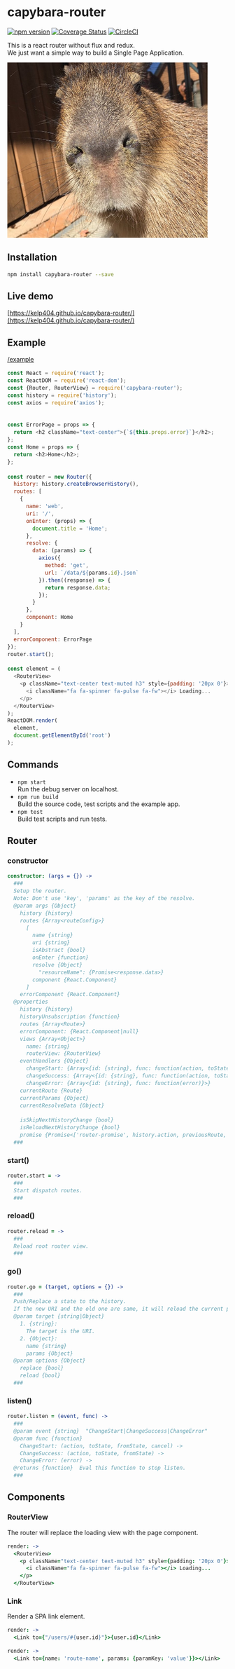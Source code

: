 # capybara-router
[![npm version](https://badge.fury.io/js/capybara-router.svg)](https://www.npmjs.com/package/capybara-router)
[![Coverage Status](https://coveralls.io/repos/github/kelp404/capybara-router/badge.svg)](https://coveralls.io/github/kelp404/capybara-router)
[![CircleCI](https://circleci.com/gh/kelp404/capybara-router.svg?style=svg)](https://circleci.com/gh/kelp404/capybara-router)
  
This is a react router without flux and redux.  
We just want a simple way to build a Single Page Application.

<img src="_capybara.jpg" height="400px"/>

## Installation
```bash
npm install capybara-router --save
```


## Live demo
[https://kelp404.github.io/capybara-router/](https://kelp404.github.io/capybara-router/)


## Example
[/example](/example)
```js
const React = require('react');
const ReactDOM = require('react-dom');
const {Router, RouterView} = require('capybara-router');
const history = require('history');
const axios = require('axios');


const ErrorPage = props => {
  return <h2 className="text-center">{`${this.props.error}`}</h2>;
};
const Home = props => {
  return <h2>Home</h2>;
};

const router = new Router({
  history: history.createBrowserHistory(),
  routes: [
    {
      name: 'web',
      uri: '/',
      onEnter: (props) => {
        document.title = 'Home';
      },
      resolve: {
        data: (params) => {
          axios({
            method: 'get',
            url: `/data/${params.id}.json`
          }).then((response) => {
            return response.data;
          });
        }
      },
      component: Home
    }
  ],
  errorComponent: ErrorPage
});
router.start();

const element = (
  <RouterView>
    <p className="text-center text-muted h3" style={padding: '20px 0'}>
      <i className="fa fa-spinner fa-pulse fa-fw"></i> Loading...
    </p>
  </RouterView>
);
ReactDOM.render(
  element,
  document.getElementById('root')
);
```


## Commands
+ `npm start`  
  Run the debug server on localhost.
+ `npm run build`  
  Build the source code, test scripts and the example app.
+ `npm test`  
  Build test scripts and run tests.


## Router
### constructor
```coffee
constructor: (args = {}) ->
  ###
  Setup the router.
  Note: Don't use 'key', 'params' as the key of the resolve.
  @param args {Object}
    history {history}
    routes {Array<routeConfig>}
      [
        name {string}
        uri {string}
        isAbstract {bool}
        onEnter {function}
        resolve {Object}
          "resourceName": {Promise<response.data>}
        component {React.Component}
      ]
    errorComponent {React.Component}
  @properties
    history {history}
    historyUnsubscription {function}
    routes {Array<Route>}
    errorComponent: {React.Component|null}
    views {Array<Object>}
      name: {string}
      routerView: {RouterView}
    eventHandlers {Object}
      changeStart: {Array<{id: {string}, func: function(action, toState, fromState, cancel)}>}
      changeSuccess: {Array<{id: {string}, func: function(action, toState, fromState)}>}
      changeError: {Array<{id: {string}, func: function(error)}>}
    currentRoute {Route}
    currentParams {Object}
    currentResolveData {Object}

    isSkipNextHistoryChange {bool}
    isReloadNextHistoryChange {bool}
    promise {Promise<['router-promise', history.action, previousRoute, previousParams, nextRoute, nextParams, props]>}
  ###
```

### start()
```coffee
router.start = ->
  ###
  Start dispatch routes.
  ###
```

### reload()
```coffee
router.reload = ->
  ###
  Reload root router view.
  ###
```

### go()
```coffee
router.go = (target, options = {}) ->
  ###
  Push/Replace a state to the history.
  If the new URI and the old one are same, it will reload the current page.
  @param target {string|Object}
    1. {string}:
      The target is the URI.
    2. {Object}:
      name {string}
      params {Object}
  @param options {Object}
    replace {bool}
    reload {bool}
  ###
```

### listen()
```coffee
router.listen = (event, func) ->
  ###
  @param event {string}  "ChangeStart|ChangeSuccess|ChangeError"
  @param func {function}
    ChangeStart: (action, toState, fromState, cancel) ->
    ChangeSuccess: (action, toState, fromState) ->
    ChangeError: (error) ->
  @returns {function}  Eval this function to stop listen.
  ###
```


## Components
### RouterView
The router will replace the loading view with the page component.
```coffee
render: ->
  <RouterView>
    <p className="text-center text-muted h3" style={padding: '20px 0'}>
      <i className="fa fa-spinner fa-pulse fa-fw"></i> Loading...
    </p>
  </RouterView>
```

### Link
Render a SPA link element.
```coffee
render: ->
  <Link to={"/users/#{user.id}"}>{user.id}</Link>
```
```coffee
render: ->
  <Link to={name: 'route-name', params: {paramKey: 'value'}}></Link>
```
